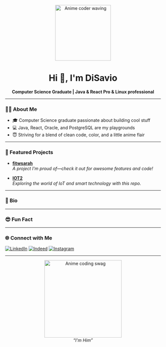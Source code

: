 <!--
👋 Hi there! I'm DiSavio
-->

<p align="center">
  <img src="https://external-content.duckduckgo.com/iu/?u=https%3A%2F%2Fcdn3.emoji.gg%2Femojis%2F3157-goat.png&f=1&nofb=1&ipt=f275130daf5f93bfbfb75728a258174469759b0cf49d42213846fee982b19d33" width="180px" alt="Anime coder waving" width="180px" alt="Anime coder waving"/>
</p>

<h1 align="center">Hi 👋, I'm DiSavio</h1>
<p align="center">
  <b>Computer Science Graduate | Java & React Pro & Linux professional</b>
</p>

---

### 🧑‍💻 About Me

- 🎓 Computer Science graduate passionate about building cool stuff
- 💻 Java, React, Oracle, and PostgreSQL are my playgrounds
- 😇 Striving for a blend of clean code, color, and a little anime flair

---

### 🚀 Featured Projects

- [**fitwsarah**](https://github.com/DiSavio/fitwsarah)  
  _A project I'm proud of—check it out for awesome features and code!_

- [**IOT2**](https://github.com/DiSavio/IOT2)  
  _Exploring the world of IoT and smart technology with this repo._

---

### 👾 Bio



---

### 😎 Fun Fact



---

### 🌐 Connect with Me

[![LinkedIn](https://img.shields.io/badge/LinkedIn-blue?logo=linkedin)](YOUR_LINKEDIN_URL)
[![Indeed](https://img.shields.io/badge/Indeed-003A9B?logo=indeed&logoColor=white)](YOUR_INDEED_URL)
[![Instagram](https://img.shields.io/badge/Instagram-E4405F?logo=instagram&logoColor=white)](YOUR_INSTAGRAM_URL)

<!-- Add more social/professional links above as needed -->

---

<p align="center">
  <img src="https://media.giphy.com/media/LMt9638dO8dftAjtco/giphy.gif" width="250px" alt="Anime coding swag"/>
  <br>
  <i>“I'm Him”</i>
</p>

<!--
Minimalist, colorful, and anime-inspired - just like my code!
-->

